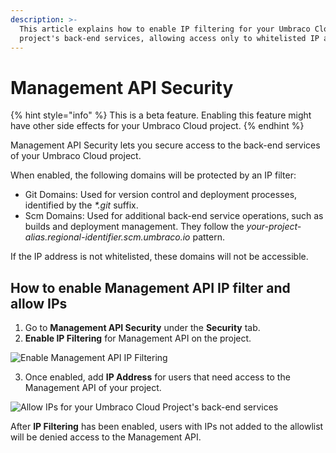 ```yaml
---
description: >-
  This article explains how to enable IP filtering for your Umbraco Cloud
  project's back-end services, allowing access only to whitelisted IP addresses.
---
```


# Management API Security

{% hint style="info" %}
This is a beta feature. Enabling this feature might have other side effects for your Umbraco Cloud project.
{% endhint %}

Management API Security lets you secure access to the back-end services of your Umbraco Cloud project.

When enabled, the following domains will be protected by an IP filter:

* Git Domains: Used for version control and deployment processes, identified by the _\*.git_ suffix.
* Scm Domains: Used for additional back-end service operations, such as builds and deployment management. They follow the _your-project-alias.regional-identifier.scm.umbraco.io_ pattern.

If the IP address is not whitelisted, these domains will not be accessible.

## How to enable Management API IP filter and allow IPs

1. Go to **Management API Security** under the **Security** tab.
2. **Enable IP Filtering** for Management API on the project.

![Enable Management API IP Filtering](../set-up/images/management_api_security.png)

3. Once enabled, add **IP Address** for users that need access to the Management API of your project.

![Allow IPs for your Umbraco Cloud Project's back-end services](../set-up/images/management_api_security_allow_ip.png)

After **IP Filtering** has been enabled, users with IPs not added to the allowlist will be denied access to the Management API.
